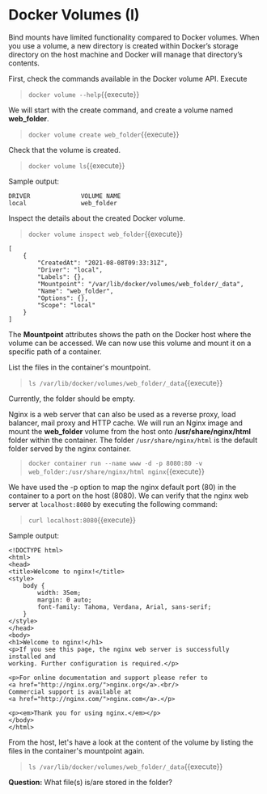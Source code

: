 
# Docker Volumes (I)

Bind mounts have limited functionality compared to Docker volumes. When you use a volume, a new directory is created within Docker’s storage directory on the host machine and Docker will manage that directory’s contents.

First, check  the commands available in the Docker volume API. Execute

> `docker volume --help`{{execute}}


We will start with the create command, and create a volume named **web_folder**.

> `docker volume create web_folder`{{execute}}

Check that the volume is created.

> `docker volume ls`{{execute}}

Sample output:

```
DRIVER              VOLUME NAME
local               web_folder
```

Inspect the details about the created Docker volume.

> `docker volume inspect web_folder`{{execute}}

```
[
    {
        "CreatedAt": "2021-08-08T09:33:31Z",
        "Driver": "local",
        "Labels": {},
        "Mountpoint": "/var/lib/docker/volumes/web_folder/_data",
        "Name": "web_folder",
        "Options": {},
        "Scope": "local"
    }
]
```

The **Mountpoint** attributes shows the path on the Docker host where the volume can be accessed. We can now use this volume and mount it on a specific path of a container. 

List the files in the container's mountpoint. 

> `ls /var/lib/docker/volumes/web_folder/_data`{{execute}}

Currently, the folder should be empty.

Nginx  is a web server that can also be used as a reverse proxy, load balancer, mail proxy and HTTP cache. We will run an Nginx image and mount the **web_folder** volume from the host onto **/usr/share/nginx/html** folder within the container. 
The folder `/usr/share/nginx/html` is the default folder served by the nginx container.

> `docker container run --name www -d -p 8080:80 -v web_folder:/usr/share/nginx/html nginx`{{execute}}

We have used the -p option to map the nginx default port (80) in the container to a port on the host (8080). We can verify that the nginx web server at `localhost:8080` by executing the following command:


> `curl localhost:8080`{{execute}}

Sample output:

```
<!DOCTYPE html>
<html>
<head>
<title>Welcome to nginx!</title>
<style>
    body {
        width: 35em;
        margin: 0 auto;
        font-family: Tahoma, Verdana, Arial, sans-serif;
    }
</style>
</head>
<body>
<h1>Welcome to nginx!</h1>
<p>If you see this page, the nginx web server is successfully installed and
working. Further configuration is required.</p>

<p>For online documentation and support please refer to
<a href="http://nginx.org/">nginx.org</a>.<br/>
Commercial support is available at
<a href="http://nginx.com/">nginx.com</a>.</p>

<p><em>Thank you for using nginx.</em></p>
</body>
</html>
```

From the host,  let's have a look at the content of the volume by listing 
the files in the container's mountpoint again.

> `ls /var/lib/docker/volumes/web_folder/_data`{{execute}}

**Question:** 
What file(s) is/are stored in the folder?


